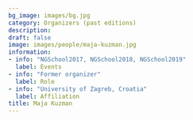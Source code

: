 ```yaml
---
bg_image: images/bg.jpg
category: Organizers (past editions)
description: 
draft: false
image: images/people/maja-kuzman.jpg
information:
- info: "NGSchool2017, NGSchool2018, NGSchool2019"
  label: Events
- info: "Former organizer"
  label: Role
- info: "University of Zagreb, Croatia"
  label: Affiliation 
title: Maja Kuzman
---
```

